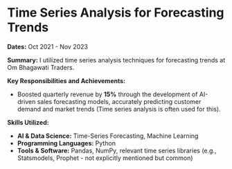 # Time Series Analysis for Forecasting Trends

**Dates:** Oct 2021 - Nov 2023

**Summary:**
I utilized time series analysis techniques for forecasting trends at Om Bhagawati Traders.

**Key Responsibilities and Achievements:**
* Boosted quarterly revenue by **15%** through the development of AI-driven sales forecasting models, accurately predicting customer demand and market trends (Time series analysis is often used for this).

**Skills Utilized:**
* **AI & Data Science:** Time-Series Forecasting, Machine Learning
* **Programming Languages:** Python
* **Tools & Software:** Pandas, NumPy, relevant time series libraries (e.g., Statsmodels, Prophet - not explicitly mentioned but common)